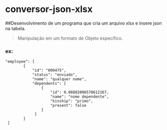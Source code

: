 # conversor-json-xlsx

##Desenvolvimento de um programa que cria um arquivo xlsx e insere json na tabela.
>Manipulação em um formato de Objeto específico.

### ex:

```
"employee": [
        {
            "id": "009475",
            "status": "enviado",
            "name": "qualquer nome",
            "dependents": [
                {
                    "id": 0.08882006578612167,
                    "name": "nome dependente",
                    "kinship": "primo",
                    "present": false
                }
             ]
        }
 ]
 ```
 
 
